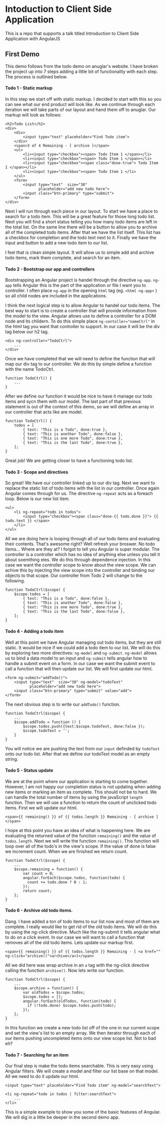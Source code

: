 Intoduction to Client Side Application
===============================

This is a repo that supports a talk titled Introduction to Client Side Application with AngularJS 



## First Demo
This demo follows from the todo demo on anuglar's website. I have broken the project up into 7 steps
adding a little bit of functionality with each step. The process is outlined below.


#### Todo 1 - Static markup

In this step we start off with static markup. I decided to start with this so you can see what our
end product will look like. As we continue through each iteration we will take parts of our layout
and hand them off to anuglar. Our markup will look as follows:

	<h2>Todo List</h2>
	<div>
		<div>
			<input type="text" placeholder="Find Todo item">
		</div>
		<span>3 of 4 Remaining - [ archive ]</span>
		<ul>
			<li><input type="checkbox"><span> Todo Item 1 </span></li>
			<li><input type="checkbox"><span> Todo Item 1 </span></li>
			<li><input type="checkbox"><span class="done-true"> Todo Item 1 </span></li>
			<li><input type="checkbox"><span> Todo Item 1 </li>
		</ul>
		<form>
	        <input type="text"  size="30"
	               placeholder="add new todo here">
	    	<input class="btn-primary" type="submit">
	   	</form>
	</div>

Next I will run through each piece in our layout. To start we have a place to search for a todo item. This will be a great feature
for those long todo list. Next you will find a short status telling you how many todo items are left in the total list. On the
same line there will be a button to allow you to archive all of the completed todo items. After that we have the list itself. This list has a checkbox for completion and the todo text next to it. Finally we have the input and button to add a new todo item to our
list.

I feel that is clean simple layout. It will allow us to simple add and archive todo items, mark them complete, and search for an item.

#### Todo 2 - Bootstrap our app and controllers

Bootstrapping an Angular project is handel through the directive `ng-app`. `ng-app` tells Angular this is the part of the application or file I want you to controller. I often place `ng-app` in the opening `html` tag (eg. `<html ng-app>` ) 
so all child nodes are included in the applications. 

I think the next logical step is to allow Angular to handel our todo items. The best way to start is to create a controller
that will provide information from the model to the view. Angular allows use to define a controller for a DOM node and its
childern. To do this simple place `ng-contoller="nameCtrl"` in the html tag you want that controller to support. In our case it
will be the div tag below our h2 tag.

	<div ng-controller="TodoCtrl">
		...
	</div>

Once we have completed that we will need to define the function that will map our div tag to our controller. We do this by simple define a function with the name TodoCtrl.

	function TodoCtrl() {
		...
	}

After we define our function it would be nice to have it manage our todo items and sycn them with our model. The last part of
that previous statement is out of the context of this demo, so we will define an array in our controller that acts like are model.

	function TodoCtrl() {
		todos = [
			{ text: "This is a Todo", done:true },
			{ text: "This is another Todo", done:false },
			{ text: "This is one more Todo", done:true },
			{ text: "This is the last Todo", done:true },
		];
	}


Great job! We are getting closer to have a functioning todo list.

#### Todo 3 - Scope and directives

So great! We have our controller linked up to our div tag. Next we want to replace the static list of todo items with the list
in our controller. Once again Angular comes through for us. The directive `ng-repeat` acts as a foreach loop. Below is our new
list item.

	<ul>
		<li ng-repeat="todo in todos">
			<input type="checkbox"><span class="done-{{ todo.done }}"> {{ todo.text }} </span>
		</li>
	</ul>

All we are doing here is looping through all of our todo items and evaluating their contents. That's awesome right? Well refresh your broswer. No todo items... Where are they at? I forgot to tell you Angular is super modular. The controller is a controller which has no idea of anything else unless you tell it about soemthing eles. We do this through dependence injection. In this case
we want the controller scope to know about the view scope. We can achive this by injecting the view scope into the controller and binding our objects to that scope. Our controller from Todo 2 will change to the following.

	function TodoCtrl($scope) {
		$scope.todos = [
			{ text: "This is a Todo", done:false },
			{ text: "This is another Todo", done:false },
			{ text: "This is one more Todo", done:true },
			{ text: "This is the last Todo", done:false },
		];
	}

#### Todo 4 - Adding a todo item

Well at this point we have Angular managing out todo items, but they are still static. It would be nice if we could add a todo item to our list. We will do this by exploring two more directives: `ng-model` and `ng-submit`. `ng-model` allows us to bind a
data model to an input and `ng-submit` tells angular how to handle a submit event on a form. In our case we want the submit event to call a function that will then update our list.  We will first update our html.

	<form ng-submit="addTodo()">
	    <input type="text"  size="30" ng-model="todoText"
	           placeholder="add new todo here">
		<input class="btn-primary" type="submit" value="add">
	</form>

The next obvious step is to write our `addTodo()` function.

	function TodoCtrl($scope) {
		... 
		$scope.addTodo = function () {
			$scope.todos.push({text:$scope.todoText, done:false });
			$scope.todoText = '';
		}
	}

You will notice we are pushing the text from our `input` definded by `todoText` onto our todo list. After that we define our todoText model as an empty string.

#### Todo 5 - Status update

We are at the point where our application is starting to come together. However, I am not happy our completion status is not updating when adding new items or marking an item as complete. This should not be to hard. We can handle the total number of items by using the javaScript `length` function. Then we will use a function to return the count of unclicked todo items. First we will update our html.

	<span>{{ remaining() }} of {{ todos.length }} Remaining - [ archive ]</span>

I hope at this point you have an idea of what is happening here. We are evaluating the returned value of the function `remaining()` and the value of `todos.length`. Next we will write the function `remaining()`. This function will loop over all of the todo's in the view's scope. If the value of done is false we increment count. When we are finished we return count.

	function TodoCtrl($scope) {
		...
		$scope.remaining = function() {
		    var count = 0;
		    angular.forEach($scope.todos, function(todo) {
		      count += todo.done ? 0 : 1;
		    });
		    return count;
	  	};
	}
	


#### Todo 6 - Archive old todo items.

Dang. I have added a ton of todo items to our list now and most of them are complete. I really would like to get rid of the old todo items. We will do this by using the ng-click directive. Much like the ng-submit it tells angular what to do on a click event. In our case we will want to call a function that removes all of the old todo items. Lets update our markup first.

	<span>{{ remaining() }} of {{ todos.length }} Remaining - [ <a href="" ng-click="archive()">archive</a>]</span>

All we did here was wrap archive in an `a` tag with the ng-click directive calling the function `archive()`. Now lets write our function.

	function TodoCtrl($scope) {
		...
	  	$scope.archive = function() {
	  		var oldTodos = $scope.todos;
		    $scope.todos = [];
		    angular.forEach(oldTodos, function(todo) {
		      if (!todo.done) $scope.todos.push(todo);
	    	});
	  	};
	}

In this function we create a new todo list off of the one in our current scope and set the view's list to an empty array. We then iterator through each of our items pushing uncompleted items onto our view scope list. Not to bad eh?

#### Todo 7 - Searching for an item

Our final step is make the todo items searchable. This is very easy using Angular filters. We will create a model and filter our list base on that model. All we need to do it update our html.

	<input type="text" placeholder="Find Todo item" ng-model="searchText">

	<li ng-repeat="todo in todos | filter:searchText">
		...
	</li>


This is a simple example to show you some of the basic features of Angular. We will dig in a little be deeper in the second demo app.
